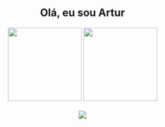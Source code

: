 <h2 font-size="12px" align="center"> Olá, eu sou Artur </h2>
<div>
 </div>
 <div align="center"> 
  <img height="150em" src="https://github-readme-stats.vercel.app/api?username=artur-fortunato&show=reviews,discussions_started,discussions_answered,prs_merged,prs_merged_percentag&theme=bear&show_icons=true"/>
  <img height="150em" src = "https://github-readme-stats.vercel.app/api/top-langs/?username=artur-fortunato&layout=compact&langs_count=7&theme=bear"/>
</div>

<div align="center">
  <br>
   <a href="https://www.linkedin.com/in/arturfortunato/" target="_blank">
    <img src="https://img.shields.io/badge/LinkedIn-0077B5?style=for-the-badge&logo=linkedin&logoColor=white" target="_blank"/>
   </a> 
   
</div>
